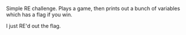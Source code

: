 Simple RE challenge. Plays a game, then prints out a bunch of variables which has a flag if you win.

I just RE'd out the flag.
